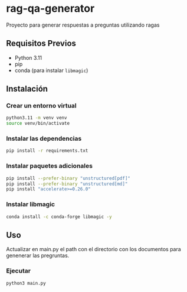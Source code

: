 # rag-qa-generator

Proyecto para generar respuestas a preguntas utilizando ragas

## Requisitos Previos

- Python 3.11
- pip
- conda (para instalar `libmagic`)

## Instalación

### Crear un entorno virtual

```bash
python3.11 -m venv venv
source venv/bin/activate
```

### Instalar las dependencias
```bash
pip install -r requirements.txt
```

### Instalar paquetes adicionales
```bash
pip install --prefer-binary "unstructured[pdf]"
pip install --prefer-binary "unstructured[md]"
pip install "accelerate>=0.26.0"
```

### Instalar libmagic
```bash
conda install -c conda-forge libmagic -y
```

## Uso

Actualizar en main.py el path con el directorio con los documentos para genenerar las pregruntas.

### Ejecutar
```bash
python3 main.py
```